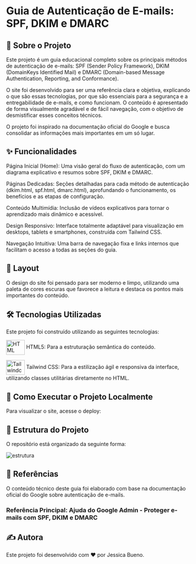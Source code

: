 # Guia de Autenticação de E-mails: SPF, DKIM e DMARC

## 📖 Sobre o Projeto
Este projeto é um guia educacional completo sobre os principais métodos de autenticação de e-mails: SPF (Sender Policy Framework), DKIM (DomainKeys Identified Mail) e DMARC (Domain-based Message Authentication, Reporting, and Conformance).

O site foi desenvolvido para ser uma referência clara e objetiva, explicando o que são essas tecnologias, por que são essenciais para a segurança e a entregabilidade de e-mails, e como funcionam. O conteúdo é apresentado de forma visualmente agradável e de fácil navegação, com o objetivo de desmistificar esses conceitos técnicos.

O projeto foi inspirado na documentação oficial do Google e busca consolidar as informações mais importantes em um só lugar.

## ✨ Funcionalidades
Página Inicial (Home): Uma visão geral do fluxo de autenticação, com um diagrama explicativo e resumos sobre SPF, DKIM e DMARC.

Páginas Dedicadas: Seções detalhadas para cada método de autenticação (dkim.html, spf.html, dmarc.html), aprofundando o funcionamento, os benefícios e as etapas de configuração.

Conteúdo Multimídia: Inclusão de vídeos explicativos para tornar o aprendizado mais dinâmico e acessível.

Design Responsivo: Interface totalmente adaptável para visualização em desktops, tablets e smartphones, construída com Tailwind CSS.

Navegação Intuitiva: Uma barra de navegação fixa e links internos que facilitam o acesso a todas as seções do guia.

## 🎨 Layout
O design do site foi pensado para ser moderno e limpo, utilizando uma paleta de cores escuras que favorece a leitura e destaca os pontos mais importantes do conteúdo.

## 🛠️ Tecnologias Utilizadas
Este projeto foi construído utilizando as seguintes tecnologias:

<p>
  <img align="center" alt="HTML" height="40" width="50" src="https://img.icons8.com/?size=100&id=CMVEhOBzk3Zp&format=png&color=000000" />
 HTML5: Para a estruturação semântica do conteúdo. </p>

<p>
  <img align="center"  height="40" width="50" alt="Tailwindcss" src="https://github.com/user-attachments/assets/0175bc02-dc26-4291-90ff-339dfb4d07a4" />
Tailwind CSS: Para a estilização ágil e responsiva da interface, utilizando classes utilitárias diretamente no HTML.
 </p>


## 🚀 Como Executar o Projeto Localmente
Para visualizar o site, acesse o deploy:

## 📁 Estrutura do Projeto
O repositório está organizado da seguinte forma:

![estrutura](https://github.com/user-attachments/assets/f548542d-c177-4b8e-8e7d-caffc8da8e92)

## 📄 Referências
O conteúdo técnico deste guia foi elaborado com base na documentação oficial do Google sobre autenticação de e-mails.

### Referência Principal: Ajuda do Google Admin - Proteger e-mails com SPF, DKIM e DMARC

## ✍️ Autora
Este projeto foi desenvolvido com ❤️ por Jessica Bueno.

